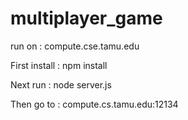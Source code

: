 # multiplayer_game
run on : compute.cse.tamu.edu

First install : npm install 

Next run : node server.js 

Then go to : compute.cs.tamu.edu:12134

